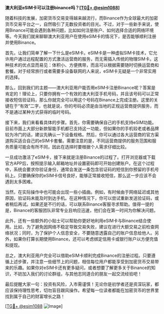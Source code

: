 **澳大利亚eSIM卡可以注册binance吗？[[TG💪+ @esim1088](https://t.me/s/esim1088)]**

随着科技的发展，加密货币交易变得越来越流行，而Binance作为全球最大的加密货币交易平台之一，自然吸引了无数投资者的目光。不过，对于一些新手来说，使用Binance可能会遇到各种问题，比如如何注册账户、如何选择合适的网络环境等。今天我们就来聊聊澳大利亚用户在使用eSIM卡的情况下，是否能够顺利注册并使用Binance。

首先，让我们简单了解一下什么是eSIM卡。eSIM卡是一种虚拟SIM卡技术，它允许用户通过远程配置的方式激活运营商的服务，而无需插入传统的物理SIM卡。这种技术的优点显而易见：体积小、方便携带，而且可以根据需要随时切换运营商和套餐。对于经常旅行或者需要多设备联网的人来说，eSIM卡无疑是一个非常实用的选择。

那么，回到我们的主题——澳大利亚用户能否用eSIM卡注册Binance呢？答案是肯定的！理论上，只要你拥有一个有效的澳大利亚手机号码，并且该号码可以正常接收短信验证码，那么你就完全可以用这个号码在Binance上完成注册。这里的关键在于“有效”二字，也就是说，你的号码必须是由当地的正规运营商提供服务，而不是通过某种方式获得的临时号码。

接下来，我们来看看具体的步骤。首先，你需要确保自己的手机支持eSIM功能。目前市面上大部分新款智能手机都已支持这一功能，但如果你的手机较老或者品牌较为冷门的话，建议先确认一下设备规格。然后，你可以通过各大运营商的官方渠道购买适合自己的eSIM卡套餐。需要注意的是，不同运营商提供的服务范围和服务质量可能会有所不同，因此在选择时要根据个人需求仔细比较。

一旦成功激活了eSIM卡，接下来就是注册Binance的过程了。打开浏览器或下载官方APP后，按照提示输入邮箱地址并设置密码即可开始创建账户。在这个过程中，系统会要求你验证身份，通常会发送一条包含验证码的短信到你预留的手机号码上。只要确保你的eSIM卡信号良好，能够正常接收短信，那么这一步应该不会遇到太多困难。

当然，在实际操作中也可能会出现一些小插曲。例如，有时候由于网络延迟或其他原因，验证码未能及时到达手机。在这种情况下，你可以尝试重新发送验证码，或者稍后再试。如果还是不行的话，可以联系Binance客服寻求帮助。值得一提的是，Binance的客服团队非常专业且响应迅速，他们会在第一时间为你解决问题。

此外，还有一些额外的小贴士可以帮助你更好地利用eSIM卡与Binance结合使用。比如，为了避免因网络不稳定导致交易失败，建议在进行大额交易之前检查网络状况；同时，为了保护个人信息安全，不要随意透露自己的账户信息给他人。另外，如果你打算长期使用Binance，还可以考虑绑定信用卡或银行账户以方便充值和提现。

总之，澳大利亚用户完全可以借助eSIM卡顺利完成Binance的注册过程。只要遵循上述步骤，并注意一些细节上的问题，相信每位用户都能享受到加密货币交易带来的乐趣。如果你对eSIM卡还有更多疑问，或者想要了解更多关于Binance的知识，不妨加入我们的讨论群组，与其他志同道合的朋友一起交流经验吧！

最后提醒大家一句：投资有风险，入市需谨慎！无论你是初学者还是资深玩家，都应该保持理性思考，切勿盲目跟风操作。希望每一位读者都能在加密货币的世界里找到属于自己的财富增长之路！

[[TG💪+ @esim1088](https://t.me/s/esim1088) ![Image](https://i.postimg.cc/4NQfJmqS/Snipaste-2025-05-13-00-14-12.png)]